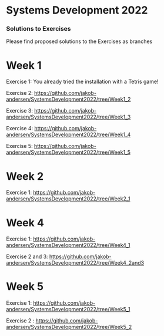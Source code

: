Systems Development 2022
========================

### Solutions to Exercises

Please find proposed solutions to the Exercises as branches

# Week 1

Exercise 1: You already tried the installation with a Tetris game!

Exercise 2: https://github.com/jakob-andersen/SystemsDevelopment2022/tree/Week1_2

Exercise 3: https://github.com/jakob-andersen/SystemsDevelopment2022/tree/Week1_3

Exercise 4: https://github.com/jakob-andersen/SystemsDevelopment2022/tree/Week1_4

Exercise 5: https://github.com/jakob-andersen/SystemsDevelopment2022/tree/Week1_5

# Week 2

Exercise 1: https://github.com/jakob-andersen/SystemsDevelopment2022/tree/Week2_1

# Week 4

Exercise 1: https://github.com/jakob-andersen/SystemsDevelopment2022/tree/Week4_1

Exercise 2 and 3: https://github.com/jakob-andersen/SystemsDevelopment2022/tree/Week4_2and3

# Week 5

Exercise 1: https://github.com/jakob-andersen/SystemsDevelopment2022/tree/Week5_1

Exercise 2 : https://github.com/jakob-andersen/SystemsDevelopment2022/tree/Week5_2